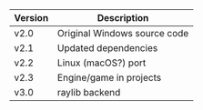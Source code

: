 | Version | Description                  |
| ------- | ---------------------------- |
| v2.0    | Original Windows source code |
| v2.1    | Updated dependencies         |
| v2.2    | Linux (macOS?) port          |
| v2.3    | Engine/game in projects      |
| v3.0    | raylib backend               |
